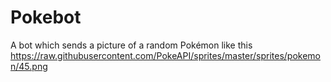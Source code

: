 # Pokebot
A bot which sends a picture of a random Pokémon like this
https://raw.githubusercontent.com/PokeAPI/sprites/master/sprites/pokemon/45.png


